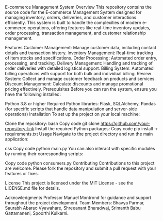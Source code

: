 E-commerce Management System
Overview
This repository contains the source code for the E-commerce Management System designed for managing inventory, orders, deliveries, and customer interactions efficiently. This system is built to handle the complexities of modern e-commerce operations, offering features like real-time inventory updates, order processing, transaction management, and customer relationship management.

Features
Customer Management: Manage customer data, including contact details and transaction history.
Inventory Management: Real-time tracking of item stocks and specifications.
Order Processing: Automated order entry, processing, and tracking.
Delivery Management: Handling and tracking of order deliveries with detailed logistical support.
Billing System: Automated billing operations with support for both bulk and individual billing.
Review System: Collect and manage customer feedback on products and services.
Discount Management: Calculate discounts and manage promotional pricing effectively.
Prerequisites
Before you can run the system, ensure you have the following installed:

Python 3.8 or higher
Required Python libraries: Flask, SQLAlchemy, Pandas (for specific scripts that handle data manipulation and server-side operations)
Installation
To set up the project on your local machine:

Clone the repository:
bash
Copy code
git clone https://github.com/your-repository-link
Install the required Python packages:
Copy code
pip install -r requirements.txt
Usage
Navigate to the project directory and run the main application:

css
Copy code
python main.py
You can also interact with specific modules by running their corresponding scripts:

Copy code
python consumers.py
Contributing
Contributions to this project are welcome. Please fork the repository and submit a pull request with your features or fixes.

License
This project is licensed under the MIT License - see the LICENSE.md file for details.

Acknowledgments
Professor Manuel Montrond for guidance and support throughout the project development.
Team Members: Bhavya Parmar, Saurabh Abarao Vyawahare, Shreeanant Bharadwaj, Srimanth Babu Gattamaneni, Spoorthi Kulkarni.
